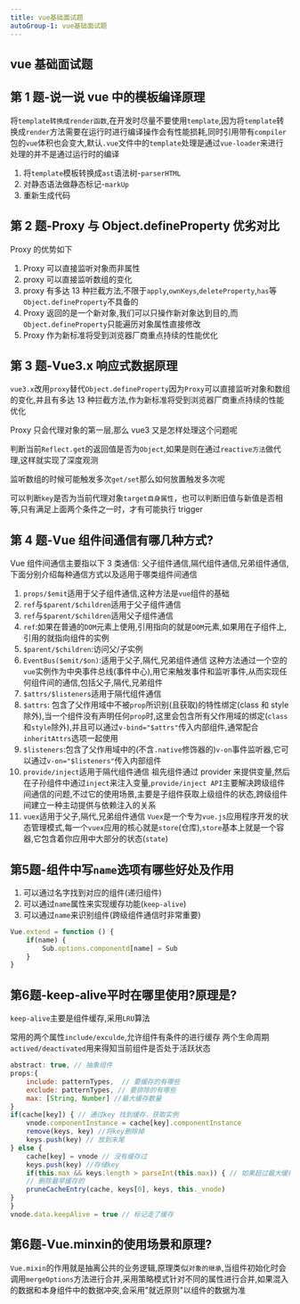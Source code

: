 ```yaml
---
title: vue基础面试题
autoGroup-1: vue基础面试题
---
```


## vue 基础面试题

<TOC />

## 第 1 题-说一说 vue 中的模板编译原理

将`template转换成render函数`,在开发时尽量不要使用`template`,因为将`template`转换成`render`方法需要在运行时进行编译操作会有性能损耗,同时引用带有`compiler`包的`vue`体积也会变大,默认`.vue`文件中的`template`处理是通过`vue-loader`来进行处理的并不是通过运行时的编译

1. 将`template`模板转换成`ast`语法树-`parserHTML`
2. 对静态语法做静态标记-`markUp`
3. 重新生成代码

## 第 2 题-Proxy 与 Object.defineProperty 优劣对比

Proxy 的优势如下

1. Proxy 可以直接监听对象而非属性
2. proxy 可以直接监听数组的变化
3. proxy 有多达 13 种拦截方法,不限于`apply`,`ownKeys`,`deleteProperty`,`has`等`Object.defineProperty`不具备的
4. Proxy 返回的是一个新对象,我们可以只操作新对象达到目的,而`Object.defineProperty`只能遍历对象属性直接修改
5. Proxy 作为新标准将受到浏览器厂商重点持续的性能优化

## 第 3 题-Vue3.x 响应式数据原理

`vue3.x`改用`proxy`替代`Object.defineProperty`因为`Proxy`可以直接监听对象和数组的变化,并且有多达 13 种拦截方法,作为新标准将受到浏览器厂商重点持续的性能优化

Proxy 只会代理对象的第一层,那么 vue3 又是怎样处理这个问题呢

判断当前`Reflect.get`的返回值是否为`Object`,如果是则在通过`reactive方法`做代理,这样就实现了深度观测

监听数组的时候可能触发多次`get/set`那么如何放置触发多次呢

可以判断`key`是否为当前代理对象`target自身属性`，也可以判断旧值与新值是否相等,只有满足上面两个条件之一时，才有可能执行 trigger

## 第 4 题-Vue 组件间通信有哪几种方式?

Vue 组件间通信主要指以下 3 类通信: 父子组件通信,隔代组件通信,兄弟组件通信,下面分别介绍每种通信方式以及适用于哪类组件间通信

1. `props/$emit`适用于父子组件通信,这种方法是`vue`组件的基础
2. `ref`与`$parent/$children`适用于父子组件通信
3. `ref`与`$parent/$children`适用父子组件通信
4. `ref`:如果在普通的`DOM`元素上使用,引用指向的就是`DOM`元素,如果用在子组件上,引用的就指向组件的实例
5. `$parent/$children`:访问父/子实例
6. `EventBus($emit/$on)`:适用于父子,隔代,兄弟组件通信
   这种方法通过一个空的`vue`实例作为中央事件总线(事件中心),用它来触发事件和监听事件,从而实现任何组件间的通信,包括父子,隔代,兄弟组件
7. `$attrs/$listeners`适用于隔代组件通信
8. `$attrs`: 包含了父作用域中不被`prop`所识别(且获取)的特性绑定(class 和 style 除外),当一个组件没有声明任何`prop`时,这里会包含所有父作用域的绑定(`class`和`style`除外),并且可以通过`v-bind="$attrs"`传入内部组件,通常配合`inheritAttrs`选项一起使用
9. `$listeners`:包含了父作用域中的(不含`.native`修饰器的)`v-on`事件监听器,它可以通过`v-on="$listeners"`传入内部组件
10. `provide/inject`适用于隔代组件通信
    祖先组件通过 provider 来提供变量,然后在子孙组件中通过`inject`来注入变量,`provide/inject API`主要解决跨级组件间通信的问题,不过它的使用场景,主要是子组件获取上级组件的状态,跨级组件间建立一种主动提供与依赖注入的关系
11. `vuex`适用于父子,隔代,兄弟组件通信
`Vuex`是一个专为`vue.js`应用程序开发的状态管理模式,每一个`vuex`应用的核心就是`store`(仓库),`store`基本上就是一个容器,它包含着你应用中大部分的状态(`state`) 

## 第5题-组件中写`name`选项有哪些好处及作用

1. 可以通过名字找到对应的组件(递归组件)
2. 可以通过`name`属性来实现缓存功能(`keep-alive`)
3. 可以通过`name`来识别组件(跨级组件通信时非常重要)
```js
Vue.extend = function () {
    if(name) {
        Sub.options.componentd[name] = Sub
    }
}
```
## 第6题-keep-alive平时在哪里使用?原理是?

`keep-alive`主要是组件缓存,采用`LRU`算法

常用的两个属性`include/exculde`,允许组件有条件的进行缓存
两个生命周期`actived/deactivated`用来得知当前组件是否处于活跃状态
```js
abstract: true, // 抽象组件 
props:{
    include: patternTypes,  // 要缓存的有哪些
    exclude: patternTypes, // 要排除的有哪些
    max: [String, Number] //最大缓存数量 
}
if(cache[key]) { // 通过key 找到缓存，获取实例
    vnode.componentInstance = cache[key].componentInstance
    remove(keys, key) //将key删除掉 
    keys.push(key) // 放到末尾 
} else {
    cache[key] = vnode // 没有缓存过 
    keys.push(key) //存储key
    if(this.max && keys.length > parseInt(this.max)) { // 如果超过最大缓存数 
    // 删除最早缓存的 
    pruneCacheEntry(cache, keys[0], keys, this._vnode)
}
}
vnode.data.keepAlive = true // 标记走了缓存 
```

## 第6题-Vue.minxin的使用场景和原理?

`Vue.mixin`的作用就是抽离公共的业务逻辑,原理类似`对象的继承`,当组件初始化时会调用`mergeOptions`方法进行合并,采用策略模式针对不同的属性进行合并,如果混入的数据和本身组件中的数据冲突,会采用"就近原则"以组件的数据为准

